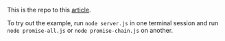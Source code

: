 This is the repo to this [article](https://sumtsui.medium.com/how-to-do-bulk-asynchronous-tasks-in-javascript-e0772ae64c4f).

To try out the example, run `node server.js` in one terminal session and run `node promise-all.js` or `node promise-chain.js` on another.
